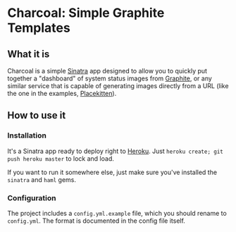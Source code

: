 # Charcoal: Simple Graphite Templates

## What it is

Charcoal is a simple [Sinatra]() app designed to allow you to quickly put together a "dashboard"
of system status images from [Graphite](), or any similar service that
is capable of generating images directly from a URL (like the one in the
examples, [Placekitten]()).

[Sinatra]:     http://www.sinatrarb.com/
[Graphite]:    http://graphite.wikidot.com/
[Placekitten]: http://placekitten.com/

## How to use it

### Installation

It's a Sinatra app ready to deploy right to
[Heroku](http://www.heroku.com). Just `heroku create; git push heroku
master` to lock and load.

If you want to run it somewhere else, just make sure you've installed
the `sinatra` and `haml` gems.

### Configuration

The project includes a `config.yml.example` file, which you should
rename to `config.yml`. The format is documented in the config file
itself.
